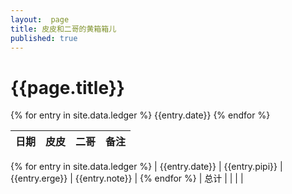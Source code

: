 ```yaml
---
layout:  page
title: 皮皮和二哥的黄箱箱儿 
published: true 
---
```

# {{page.title}}

{% for entry in site.data.ledger %}
 {{entry.date}}
{% endfor %}

| 日期   | 皮皮 | 二哥 | 备注 |
|--------|------|------|------|
{% for entry in site.data.ledger %}
| {{entry.date}} | {{entry.pipi}}  | {{entry.erge}}   | {{entry.note}}  |
{% endfor %}
| 总计   |    |    |    |

